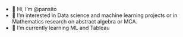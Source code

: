- 👋 Hi, I’m @pansito
- 👀 I’m interested in Data science and machine learning projects or in Mathematics research on abstract algebra or MCA. 
- 🌱 I’m currently learning ML and Tableau
